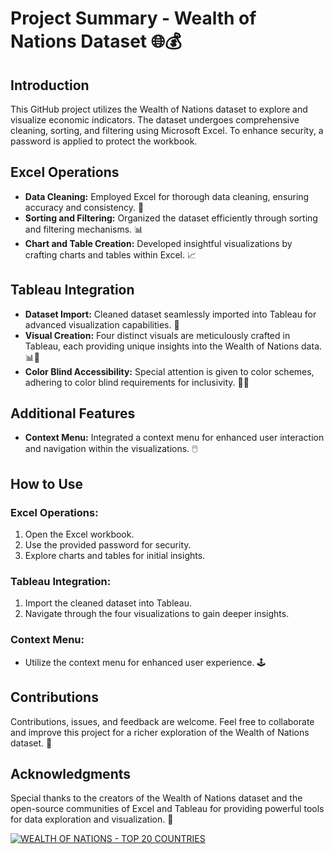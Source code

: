 # Project Summary - Wealth of Nations Dataset 🌐💰

## Introduction
This GitHub project utilizes the Wealth of Nations dataset to explore and visualize economic indicators. The dataset undergoes comprehensive cleaning, sorting, and filtering using Microsoft Excel. To enhance security, a password is applied to protect the workbook.

## Excel Operations
- **Data Cleaning:** Employed Excel for thorough data cleaning, ensuring accuracy and consistency. 🧹
- **Sorting and Filtering:** Organized the dataset efficiently through sorting and filtering mechanisms. 📊
- **Chart and Table Creation:** Developed insightful visualizations by crafting charts and tables within Excel. 📈

## Tableau Integration
- **Dataset Import:** Cleaned dataset seamlessly imported into Tableau for advanced visualization capabilities. 🔄
- **Visual Creation:** Four distinct visuals are meticulously crafted in Tableau, each providing unique insights into the Wealth of Nations data. 📊🎨
- **Color Blind Accessibility:** Special attention is given to color schemes, adhering to color blind requirements for inclusivity. 🌈👀

## Additional Features
- **Context Menu:** Integrated a context menu for enhanced user interaction and navigation within the visualizations. 🖱️

## How to Use
### Excel Operations:
1. Open the Excel workbook.
2. Use the provided password for security.
3. Explore charts and tables for initial insights.

### Tableau Integration:
1. Import the cleaned dataset into Tableau.
2. Navigate through the four visualizations to gain deeper insights.

### Context Menu:
- Utilize the context menu for enhanced user experience. 🕹️

## Contributions
Contributions, issues, and feedback are welcome. Feel free to collaborate and improve this project for a richer exploration of the Wealth of Nations dataset. 🤝

## Acknowledgments
Special thanks to the creators of the Wealth of Nations dataset and the open-source communities of Excel and Tableau for providing powerful tools for data exploration and visualization. 🙌

<div class='tableauPlaceholder' id='viz1705681198764' style='position: relative'><noscript><a href='#'><img alt='WEALTH OF NATIONS - TOP 20 COUNTRIES ' src='https:&#47;&#47;public.tableau.com&#47;static&#47;images&#47;We&#47;WealthofNationsAssignment&#47;WealthofNations-TOP20&#47;1_rss.png' style='border: none' /></a></noscript><object class='tableauViz'  style='display:none;'><param name='host_url' value='https%3A%2F%2Fpublic.tableau.com%2F' /> <param name='embed_code_version' value='3' /> <param name='site_root' value='' /><param name='name' value='WealthofNationsAssignment&#47;WealthofNations-TOP20' /><param name='tabs' value='no' /><param name='toolbar' value='yes' /><param name='static_image' value='https:&#47;&#47;public.tableau.com&#47;static&#47;images&#47;We&#47;WealthofNationsAssignment&#47;WealthofNations-TOP20&#47;1.png' /> <param name='animate_transition' value='yes' /><param name='display_static_image' value='yes' /><param name='display_spinner' value='yes' /><param name='display_overlay' value='yes' /><param name='display_count' value='yes' /><param name='language' value='en-US' /></object></div>                
